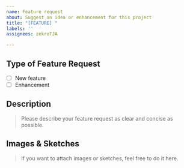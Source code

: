 ```yaml
---
name: Feature request
about: Suggest an idea or enhancement for this project
title: "[FEATURE] "
labels: ''
assignees: zekroTJA

---
```


## Type of Feature Request

- [ ] New feature
- [ ] Enhancement

## Description
> Please describe your feature request as clear and concise as possible.

## Images & Sketches
> If you want to attach images or sketches, feel free to do it here.
